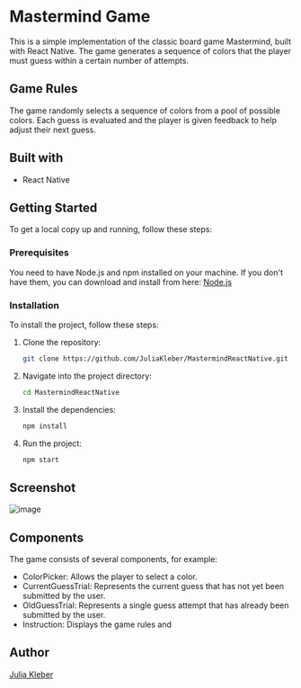 # Mastermind Game

This is a simple implementation of the classic board game Mastermind, built with React Native.
The game generates a sequence of colors that the player must guess within a certain number of attempts.

## Game Rules

The game randomly selects a sequence of colors from a pool of possible colors.
Each guess is evaluated and the player is given feedback to help adjust their next guess.

## Built with

- React Native

## Getting Started

To get a local copy up and running, follow these steps:

### Prerequisites

You need to have Node.js and npm installed on your machine.
If you don't have them, you can download and install from here: [Node.js](https://nodejs.org/)

### Installation

To install the project, follow these steps:

1. Clone the repository:
   
   ```bash
   git clone https://github.com/JuliaKleber/MastermindReactNative.git

3. Navigate into the project directory:
   
   ```bash
   cd MastermindReactNative
   
5. Install the dependencies:
   
   ```bash
   npm install

7. Run the project:
   
   ```bash
   npm start

## Screenshot

![image](https://github.com/JuliaKleber/MastermindReactNative/assets/142741980/d06aa979-25f4-406d-8509-0d00931c90e6)


## Components

The game consists of several components, for example:

- ColorPicker: Allows the player to select a color.
- CurrentGuessTrial: Represents the current guess that has not yet been submitted by the user.
- OldGuessTrial: Represents a single guess attempt that has already been submitted by the user.
- Instruction: Displays the game rules and 

## Author

[Julia Kleber](https://github.com/JuliaKleber)
